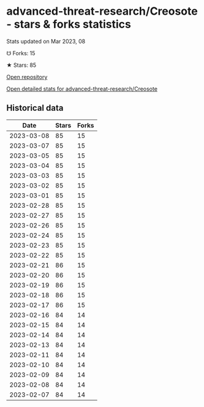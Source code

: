 # advanced-threat-research/Creosote - stars & forks statistics

Stats updated on Mar 2023, 08

☋ Forks: 15

★ Stars: 85

[Open repository](https://github.com/advanced-threat-research/Creosote)

[Open detailed stats for advanced-threat-research/Creosote](https://reviewgithub.com/rep/advanced-threat-research/Creosote)

## Historical data
| Date | Stars | Forks |
|------|-------|-------|
| 2023-03-08 | 85 | 15 | 
| 2023-03-07 | 85 | 15 | 
| 2023-03-05 | 85 | 15 | 
| 2023-03-04 | 85 | 15 | 
| 2023-03-03 | 85 | 15 | 
| 2023-03-02 | 85 | 15 | 
| 2023-03-01 | 85 | 15 | 
| 2023-02-28 | 85 | 15 | 
| 2023-02-27 | 85 | 15 | 
| 2023-02-26 | 85 | 15 | 
| 2023-02-24 | 85 | 15 | 
| 2023-02-23 | 85 | 15 | 
| 2023-02-22 | 85 | 15 | 
| 2023-02-21 | 86 | 15 | 
| 2023-02-20 | 86 | 15 | 
| 2023-02-19 | 86 | 15 | 
| 2023-02-18 | 86 | 15 | 
| 2023-02-17 | 86 | 15 | 
| 2023-02-16 | 84 | 14 | 
| 2023-02-15 | 84 | 14 | 
| 2023-02-14 | 84 | 14 | 
| 2023-02-13 | 84 | 14 | 
| 2023-02-11 | 84 | 14 | 
| 2023-02-10 | 84 | 14 | 
| 2023-02-09 | 84 | 14 | 
| 2023-02-08 | 84 | 14 | 
| 2023-02-07 | 84 | 14 | 

